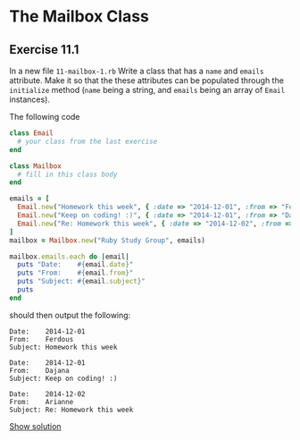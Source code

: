 # The Mailbox Class

## Exercise 11.1

In a new file `11-mailbox-1.rb` Write a class that has a `name` and `emails`
attribute. Make it so that the these attributes can be populated through the
`initialize` method (`name` being a string, and `emails` being an array of
`Email` instances).

The following code

```ruby
class Email
  # your class from the last exercise
end

class Mailbox
  # fill in this class body
end

emails = [
  Email.new("Homework this week", { :date => "2014-12-01", :from => "Ferdous" }),
  Email.new("Keep on coding! :)", { :date => "2014-12-01", :from => "Dajana" }),
  Email.new("Re: Homework this week", { :date => "2014-12-02", :from => "Ariane" })
]
mailbox = Mailbox.new("Ruby Study Group", emails)

mailbox.emails.each do |email|
  puts "Date:    #{email.date}"
  puts "From:    #{email.from}"
  puts "Subject: #{email.subject}"
  puts
end
```

should then output the following:

```
Date:    2014-12-01
From:    Ferdous
Subject: Homework this week

Date:    2014-12-01
From:    Dajana
Subject: Keep on coding! :)

Date:    2014-12-02
From:    Arianne
Subject: Re: Homework this week
```

<a href="/solutions/11-mailbox-1.rb" class="solution">Show solution</a>

